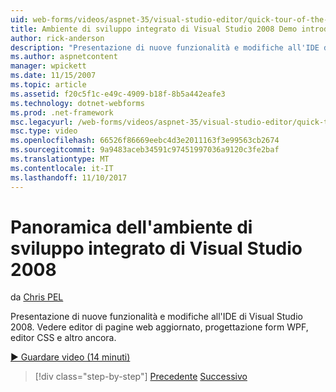 ```yaml
---
uid: web-forms/videos/aspnet-35/visual-studio-editor/quick-tour-of-the-visual-studio-2008-integrated-development-environment
title: Ambiente di sviluppo integrato di Visual Studio 2008 Demo introduttiva | Documenti Microsoft
author: rick-anderson
description: "Presentazione di nuove funzionalità e modifiche all'IDE di Visual Studio 2008. Vedere editor di pagine web aggiornato, progettazione form WPF, editor CSS e altro ancora."
ms.author: aspnetcontent
manager: wpickett
ms.date: 11/15/2007
ms.topic: article
ms.assetid: f20c5f1c-e49c-4909-b18f-8b5a442eafe3
ms.technology: dotnet-webforms
ms.prod: .net-framework
msc.legacyurl: /web-forms/videos/aspnet-35/visual-studio-editor/quick-tour-of-the-visual-studio-2008-integrated-development-environment
msc.type: video
ms.openlocfilehash: 66526f86669eebc4d3e2011163f3e99563cb2674
ms.sourcegitcommit: 9a9483aceb34591c97451997036a9120c3fe2baf
ms.translationtype: MT
ms.contentlocale: it-IT
ms.lasthandoff: 11/10/2017
---
```

<a name="quick-tour-of-the-visual-studio-2008-integrated-development-environment"></a>Panoramica dell'ambiente di sviluppo integrato di Visual Studio 2008
====================
da [Chris PEL](https://twitter.com/chrispels)

Presentazione di nuove funzionalità e modifiche all'IDE di Visual Studio 2008. Vedere editor di pagine web aggiornato, progettazione form WPF, editor CSS e altro ancora.

[&#9654; Guardare video (14 minuti)](https://channel9.msdn.com/Blogs/ASP-NET-Site-Videos/quick-tour-of-the-visual-studio-2008-integrated-development-environment)

>[!div class="step-by-step"]
[Precedente](intellisense-for-jscript-and-aspnet-ajax.md)
[Successivo](creating-and-modifying-a-css-file.md)
